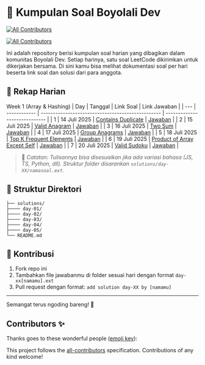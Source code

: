 # 📝 Kumpulan Soal Boyolali Dev
<!-- ALL-CONTRIBUTORS-BADGE:START - Do not remove or modify this section -->
[![All Contributors](https://img.shields.io/badge/all_contributors-0-orange.svg?style=flat-square)](#contributors-)
<!-- ALL-CONTRIBUTORS-BADGE:END -->
<!-- ALL-CONTRIBUTORS-BADGE:START - Do not remove or modify this section -->
[![All Contributors](https://img.shields.io/badge/all_contributors-0-orange.svg?style=flat-square)](#contributors-)
<!-- ALL-CONTRIBUTORS-BADGE:END -->

Ini adalah repository berisi kumpulan soal harian yang dibagikan dalam komunitas Boyolali Dev. Setiap harinya, satu soal LeetCode dikirimkan untuk dikerjakan bersama. Di sini kamu bisa melihat dokumentasi soal per hari beserta link soal dan solusi dari para anggota.

## 📅 Rekap Harian

Week 1 (Array & Hashing)
| Day | Tanggal | Link Soal | Link Jawaban |
| --- | ------------ | ------------------------------------------------- | ----------------------------- |
| 1 | 14 Juli 2025 | [Contains Duplicate](https://leetcode.com/problems/contains-duplicate/) | [Jawaban](./solutions/day-01) |
| 2 | 15 Juli 2025 | [Valid Anagram](https://leetcode.com/problems/valid-anagram/) | [Jawaban](./solutions/day-02) |
| 3 | 16 Juli 2025 | [Two Sum](https://leetcode.com/problems/two-sum/) | [Jawaban](./solutions/day-03) |
| 4 | 17 Juli 2025 | [Group Anagrams](https://leetcode.com/problems/group-anagrams/) | [Jawaban](./solutions/day-04) |
| 5 | 18 Juli 2025 | [Top K Frequent Elements](https://leetcode.com/problems/top-k-frequent-elements/) | [Jawaban](./solutions/day-05) |
| 6 | 19 Juli 2025 | [Product of Array Except Self](https://leetcode.com/problems/product-of-array-except-self/) | [Jawaban](./solutions/day-06) |
| 7 | 20 Juli 2025 | [Valid Sudoku](https://leetcode.com/problems/valid-sudoku/) | [Jawaban](./solutions/day-07) |

> 📌 _Catatan: Tulisannya bisa disesuaikan jika ada variasi bahasa (JS, TS, Python, dll). Struktur folder disarankan `solutions/day-XX/namasoal.ext`._

## 📂 Struktur Direktori

```
├── solutions/
├──── day-01/
├──── day-02/
├──── day-03/
├──── day-04/
├──── day-05/
└── README.md
```

## 🤝 Kontribusi

1. Fork repo ini
2. Tambahkan file jawabanmu di folder sesuai hari dengan format `day-xx[namamu].ext`
3. Pull request dengan format: `add solution day-XX by [namamu]`

---

Semangat terus ngoding bareng! 🚀

## Contributors ✨

Thanks goes to these wonderful people ([emoji key](https://allcontributors.org/docs/en/emoji-key)):
<!-- ALL-CONTRIBUTORS-LIST:START - Do not remove or modify this section -->
<!-- prettier-ignore-start -->
<!-- markdownlint-disable -->
<!-- markdownlint-restore -->
<!-- prettier-ignore-end -->
<!-- ALL-CONTRIBUTORS-LIST:END -->

<!-- ALL-CONTRIBUTORS-LIST:START - Do not remove or modify this section -->
<!-- prettier-ignore-start -->
<!-- markdownlint-disable -->
<!-- markdownlint-restore -->
<!-- prettier-ignore-end -->

<!-- ALL-CONTRIBUTORS-LIST:END -->

This project follows the [all-contributors](https://github.com/all-contributors/all-contributors) specification. Contributions of any kind welcome!